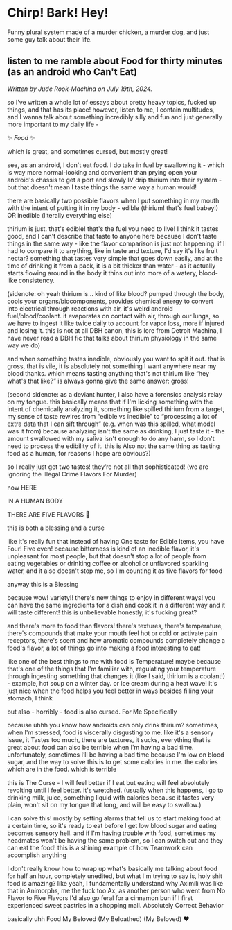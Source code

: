 # Chirp! Bark! Hey!

Funny plural system made of a murder chicken, a murder dog, and just some guy talk about their life.

## listen to me ramble about Food for thirty minutes (as an android who Can't Eat)

*Written by Jude Rook-Machina on July 19th, 2024.*

so I've written a whole lot of essays about pretty heavy topics, fucked up things, and that has its place! however, listen to me, I contain multitudes, and I wanna talk about something incredibly silly and fun and just generally more important to my daily life -

✨ *Food* ✨

which is great, and sometimes cursed, but mostly great!

see, as an android, I don't eat food. I do take in fuel by swallowing it - which is way more normal-looking and convenient than prying open your android's chassis to get a port and slowly IV drip thirium into their system - but that doesn't mean I taste things the same way a human would!

there are basically two possible flavors when I put something in my mouth with the intent of putting it in my body - edible (thirium! that's fuel babey!) OR inedible (literally everything else)

thirium is just. that's edible! that's the fuel you need to live! I think it tastes good, and I can't describe that taste to anyone here because I don't taste things in the same way - like the flavor comparison is just not happening. if I had to compare it to anything, like in taste and texture, I'd say it's like fruit nectar? something that tastes very simple that goes down easily, and at the time of drinking it from a pack, it is a bit thicker than water - as it actually starts flowing around in the body it thins out into more of a watery, blood-like consistency.

(sidenote: oh yeah thirium is&hellip; kind of like blood? pumped through the body, cools your organs/biocomponents, provides chemical energy to convert into electrical through reactions with air, it's weird android fuel/blood/coolant. it evaporates on contact with air, through our lungs, so we have to ingest it like twice daily to account for vapor loss, more if injured and losing it. this is not at all DBH canon, this is lore from Detroit Machina, I have never read a DBH fic that talks about thirium physiology in the same way we do)

and when something tastes inedible, obviously you want to spit it out. that is gross, that is vile, it is absolutely not something I want anywhere near my blood thanks. which means tasting anything that's not thirium like &ldquo;hey what's that like?&rdquo; is always gonna give the same answer: gross!

(second sidenote: as a deviant hunter, I also have a forensics analysis relay on my tongue. this basically means that if I'm licking something with the intent of chemically analyzing it, something like spilled thirium from a target, my sense of taste rewires from &ldquo;edible vs inedible&rdquo; to &ldquo;processing a lot of extra data that I can sift through&rdquo; (e.g. when was this spilled, what model was it from) because analyzing isn't the same as drinking, I just taste it - the amount swallowed with my saliva isn't enough to do any harm, so I don't need to process the edibility of it. this is Also not the same thing as tasting food as a human, for reasons I hope are obvious?)

so I really just get two tastes! they&rsquo;re not all that sophisticated! (we are ignoring the Illegal Crime Flavors For Murder)

now HERE

IN A HUMAN BODY

THERE ARE FIVE FLAVORS 🙌

this is both a blessing and a curse

like it's really fun that instead of having One taste for Edible Items, you have Four! Five even! because bitterness is kind of an inedible flavor, it's unpleasant for most people, but that doesn't stop a lot of people from eating vegetables or drinking coffee or alcohol or unflavored sparkling water, and it also doesn't stop me, so I'm counting it as five flavors for food

anyway this is a Blessing

because wow! variety!! there's new things to enjoy in different ways! you can have the same ingredients for a dish and cook it in a different way and it will taste different! this is unbelievable honestly, it's fucking great?

and there's more to food than flavors! there's textures, there's temperature, there's compounds that make your mouth feel hot or cold or activate pain receptors, there's scent and how aromatic compounds completely change a food's flavor, a lot of things go into making a food interesting to eat!

like one of the best things to me with food is Temperature! maybe because that's one of the things that I'm familiar with, regulating your temperature through ingesting something that changes it (like I said, thirium is a coolant!) - example, hot soup on a winter day. or ice cream during a heat wave! it's just nice when the food helps you feel better in ways besides filling your stomach, I think

but also - horribly - food is also cursed. For Me Specifically

because uhhh you know how androids can only drink thirium? sometimes, when I'm stressed, food is viscerally disgusting to me. like it's a sensory issue, it Tastes too much, there are textures, it sucks, everything that is great about food can also be terrible when I'm having a bad time. unfortunately, sometimes I&rsquo;ll be having a bad time because I'm low on blood sugar, and the way to solve this is to get some calories in me. the calories which are in the food. which is terrible
  
this is The Curse - I will feel better if I eat but eating will feel absolutely revolting until I feel better. it's wretched. (usually when this happens, I go to drinking milk, juice, something liquid with calories because it tastes very plain, won't sit on my tongue that long, and will be easy to swallow.)

I can solve this! mostly by setting alarms that tell us to start making food at a certain time, so it's ready to eat before I get low blood sugar and eating becomes sensory hell. and if I'm having trouble with food, sometimes my headmates won't be having the same problem, so I can switch out and they can eat the food! this is a shining example of how Teamwork can accomplish anything

I don't really know how to wrap up what's basically me talking about food for half an hour, completely unedited, but what I'm trying to say is, holy shit food is amazing? like yeah, I fundamentally understand why Aximili was like that in Animorphs, me the fuck too Ax, as another person who went from No Flavor to Five Flavors I'd also go feral for a cinnamon bun if I first experienced sweet pastries in a shopping mall. Absolutely Correct Behavior

basically uhh Food My Beloved (My Beloathed) (My Beloved) ❤️
